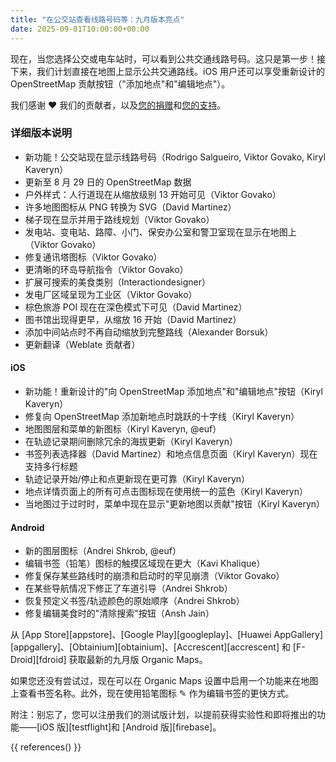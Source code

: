 ```yaml
---
title: "在公交站查看线路号码等：九月版本亮点"
date: 2025-09-01T10:00:00+00:00
---
```


现在，当您选择公交或电车站时，可以看到公共交通线路号码。这只是第一步！接下来，我们计划直接在地图上显示公共交通路线。iOS 用户还可以享受重新设计的 OpenStreetMap 贡献按钮（"添加地点"和"编辑地点"）。

我们感谢 ❤️ 我们的贡献者，以及[您的捐赠](@/donate/index.md)和[您的支持](@/contribute/index.md)。

### 详细版本说明

- 新功能！公交站现在显示线路号码（Rodrigo Salgueiro, Viktor Govako, Kiryl Kaveryn）
- 更新至 8 月 29 日的 OpenStreetMap 数据
- 户外样式：人行道现在从缩放级别 13 开始可见（Viktor Govako）
- 许多地图图标从 PNG 转换为 SVG（David Martinez）
- 梯子现在显示并用于路线规划（Viktor Govako）
- 发电站、变电站、路障、小门、保安办公室和警卫室现在显示在地图上（Viktor Govako）
- 修复通讯塔图标（Viktor Govako）
- 更清晰的环岛导航指令（Viktor Govako）
- 扩展可搜索的美食类别（Interactiondesigner）
- 发电厂区域呈现为工业区（Viktor Govako）
- 棕色旅游 POI 现在在深色模式下可见（David Martinez）
- 图书馆出现得更早，从缩放 16 开始（David Martinez）
- 添加中间站点时不再自动缩放到完整路线（Alexander Borsuk）
- 更新翻译（Weblate 贡献者）

#### iOS
- 新功能！重新设计的"向 OpenStreetMap 添加地点"和"编辑地点"按钮（Kiryl Kaveryn）
- 修复向 OpenStreetMap 添加新地点时跳跃的十字线（Kiryl Kaveryn）
- 地图图层和菜单的新图标（Kiryl Kaveryn, @euf）
- 在轨迹记录期间删除冗余的海拔更新（Kiryl Kaveryn）
- 书签列表选择器（David Martinez）和地点信息页面（Kiryl Kaveryn）现在支持多行标题
- 轨迹记录开始/停止和点更新现在更可靠（Kiryl Kaveryn）
- 地点详情页面上的所有可点击图标现在使用统一的蓝色（Kiryl Kaveryn）
- 当地图过于过时时，菜单中现在显示"更新地图以贡献"按钮（Kiryl Kaveryn）

#### Android
- 新的图层图标（Andrei Shkrob, @euf）
- 编辑书签（铅笔）图标的触摸区域现在更大（Kavi Khalique）
- 修复保存某些路线时的崩溃和启动时的罕见崩溃（Viktor Govako）
- 在某些导航情况下修正了车道引导（Andrei Shkrob）
- 恢复预定义书签/轨迹颜色的原始顺序（Andrei Shkrob）
- 修复编辑美食时的"清除搜索"按钮（Ansh Jain）

从 [App Store][appstore]、[Google Play][googleplay]、[Huawei AppGallery][appgallery]、[Obtainium][obtainium]、[Accrescent][accrescent] 和 [F-Droid][fdroid] 获取最新的九月版 Organic Maps。

如果您还没有尝试过，现在可以在 Organic Maps 设置中启用一个功能来在地图上查看书签名称。此外，现在使用铅笔图标 ✎ 作为编辑书签的更快方式。

附注：别忘了，您可以注册我们的测试版计划，以提前获得实验性和即将推出的功能——[iOS 版][testflight]和 [Android 版][firebase]。

{{ references() }}
